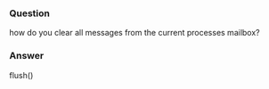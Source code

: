 ### Question
how do you clear all messages from the current processes mailbox?


### Answer
flush()


